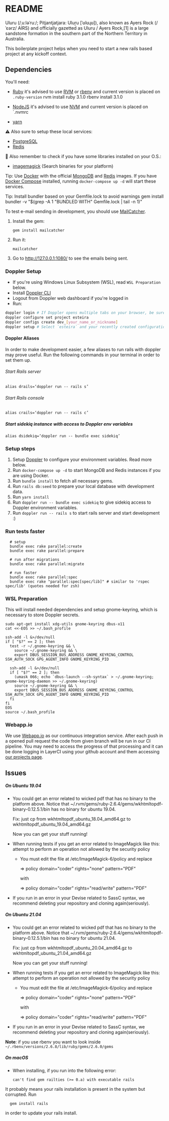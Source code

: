 # README

Uluru (/ˌuːləˈruː/; Pitjantjatjara: Uluṟu [ˈʊlʊɻʊ]), also known as Ayers Rock (/ˈɛərz/ AIRS) and officially gazetted as Uluru / Ayers Rock,[1] is a large sandstone formation in the southern part of the Northern Territory in Australia.

This boilerplate project helps when you need to start a new rails based project at any kickoff context.

## Dependencies

You'll need:

- [Ruby](https://www.ruby-lang.org/en/) it's advised to use [RVM](https://rvm.io/) or [rbenv](https://github.com/rbenv/rbenv) and current version is placed on `.ruby-version`
  rvm install ruby 3.1.0
  rbenv install 3.1.0

- [NodeJS](https://nodejs.oirg/) it's advised to use [NVM](https://github.com/nvm-sh/nvm) and current version is placed on `.nvmrc
- [yarn](https://yarnpkg.com/en/docs/install)

:warning: Also sure to setup these local services:

- [PostgreSQL](https://www.postgresql.org/)
- [Redis](https://redis.io/)

:robot: Also remember to check if you have some libraries installed on your O.S.:

- [imagemagick](https://imagemagick.org/) (Search binaries for your platform)

Tip: Use [Docker](https://www.docker.com/) with the official [MongoDB](https://hub.docker.com/_/mongo/) and [Redis](https://hub.docker.com/_/redis/) images. If you have [Docker Compose](https://docs.docker.com/compose/) installed, running `docker-compose up -d` will start these services.

Tip: Install bundler based on your Gemfile.lock to avoid warnings
  gem install bundler -v "$(grep -A 1 "BUNDLED WITH" Gemfile.lock | tail -n 1)"  

To test e-mail sending in development, you should use [MailCatcher](https://mailcatcher.me/).
1. Install the gem:
    ```$
    gem install mailcatcher
    ```
2. Run it:
    ```$
    mailcatcher
    ```
3. Go to http://127.0.0.1:1080/ to see the emails being sent.

### Doppler Setup

- If you're using Windows Linux Subsystem (WSL), read `WSL Preparation` below.
- Install [Doppler CLI](https://docs.doppler.com/docs/cli)
- Logout from Doppler web dashboard if you're logged in
- Run:
```bash
doppler login # If Doppler opens multiple tabs on your browser, be sure to use the last one.
doppler configure set project esteira
doppler configs create dev_[your_name_or_nickname]
doppler setup # Select `esteira` and your recently created configuration branch
```

#### Doppler Aliases
In order to make development easier, a few aliases to run rails with doppler may prove useful. Run the following commands in your terminal in order to set them up.

###### Start Rails server

```
alias drails=‘doppler run -- rails s’
```

###### Start Rails console
```
alias crails=‘doppler run -- rails c’
```

##### Start sidekiq instance with access to Doppler env variables
```
alias dsidekiq=‘doppler run -- bundle exec sidekiq’
```

### Setup steps

1. Setup [Doppler](https://doppler.com/) to configure your environment variables. Read more below.
2. Run `docker-compose up -d` to start MongoDB and Redis instances if you are using Docker.
3. Run `bundle install` to fetch all necessary gems.
3. Run `rails db:seed` to prepare your local database with development data.
4. Run `yarn install`
5. Run `doppler run -- bundle exec sidekiq` to give sidekiq access to Doppler environment variables.
6. Run `doppler run -- rails s` to start rails server and start development :)

### Run tests faster
```
  # setup
  bundle exec rake parallel:create
  bundle exec rake parallel:prepare

  # run after migrations
  bundle exec rake parallel:migrate

  # run faster
  bundle exec rake parallel:spec
  bundle exec rake "parallel:spec[spec/lib]" # similar to 'rspec spec/lib' (quotes needed for zsh)
```

### WSL Preparation

This will install needed dependencies and setup gnome-keyring, which is necessary to store Doppler secrets.

```
sudo apt-get install xdg-utils gnome-keyring dbus-x11
cat <<-EOS >> ~/.bash_profile

ssh-add -l &>/dev/null
if [ "$?" == 2 ]; then
  test -r ~/.gnome-keyring && \
    source ~/.gnome-keyring && \
    export DBUS_SESSION_BUS_ADDRESS GNOME_KEYRING_CONTROL SSH_AUTH_SOCK GPG_AGENT_INFO GNOME_KEYRING_PID

  ssh-add -l &>/dev/null
  if [ "$?" == 2 ]; then
    (umask 066; echo `dbus-launch --sh-syntax` > ~/.gnome-keyring; gnome-keyring-daemon >> ~/.gnome-keyring)
    source ~/.gnome-keyring && \
    export DBUS_SESSION_BUS_ADDRESS GNOME_KEYRING_CONTROL SSH_AUTH_SOCK GPG_AGENT_INFO GNOME_KEYRING_PID
  fi
fi
EOS
source ~/.bash_profile
```

### Webapp.io

We use [Webapp.io](https://webapp.io/) as our continuous integration service. After each push in a opened pull request the code from given
branch will be run in our CI pipeline. You may need to access the progress of that processing and it can be done logging in LayerCI using
your github account and them accessing [our projects page](layerci.com/bxblue).

## Issues

##### On Ubuntu 19.04

- You could get an error related to wicked pdf that has no binary to the platform above.
  Notice that ~/.rvm/gems/ruby-2.6.4/gems/wkhtmltopdf-binary-0.12.5.1/bin has no binary for ubuntu 19.04.

  Fix: just cp from wkhtmltopdf_ubuntu_18.04_amd64.gz to wkhtmltopdf_ubuntu_19.04_amd64.gz

  Now you can get your stuff running!


- When running tests if you get an error related to ImageMagick like this: attempt to perform an operation not allowed by the security policy

  * You must edit the file at /etc/ImageMagick-6/policy and replace

    => policy domain="coder" rights="none" pattern="PDF"

    with

      => policy domain="coder" rights="read/write" pattern="PDF"

- If you run in an error in your Devise related to SassC syntax, we recommend deleting your repository and cloning again(seriously).

##### On Ubuntu 21.04

- You could get an error related to wicked pdf that has no binary to the platform above.
  Notice that ~/.rvm/gems/ruby-2.6.4/gems/wkhtmltopdf-binary-0.12.5.1/bin has no binary for ubuntu 21.04.

  Fix: just cp from wkhtmltopdf_ubuntu_20.04_amd64.gz to wkhtmltopdf_ubuntu_21.04_amd64.gz

  Now you can get your stuff running!


- When running tests if you get an error related to ImageMagick like this: attempt to perform an operation not allowed by the security policy

  * You must edit the file at /etc/ImageMagick-6/policy and replace

    => policy domain="coder" rights="none" pattern="PDF"

    with

      => policy domain="coder" rights="read/write" pattern="PDF"

- If you run in an error in your Devise related to SassC syntax, we recommend deleting your repository and cloning again(seriously).

**Note**: if you use rbenv you want to look inside ` ~/.rbenv/versions/2.6.8/lib/ruby/gems/2.6.0/gems`

##### On macOS

- When installing, if you run into the following error:
  ```
  can't find gem railties (>= 0.a) with executable rails
  ```
It probably means your rails installation is present in the system but corrupted. Run
  ```
    gem install rails
  ```
  in order to update your rails install.
